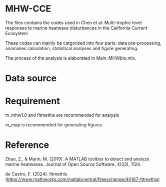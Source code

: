 # MHW-CCE
The files contains the codes used in Chen et al: Multi-trophic level responses to marine heatwave disturbances in the California Current Ecosystem

These codes can mainly be catgorized into four parts: data pre-processing, anomalies calculation, statistical analyses and figure generating. 

The process of the analysis is elaborated in Main_MHWbio.mlx. 

# Data source
[^1]: Satellite sea surface temperature (https://podaac.jpl.nasa.gov/dataset/AVHRR_OI-NCEI-L4-GLOB-v2.0).

[^2]: Satellite chlorophyll a concentration (https://spg-satdata.ucsd.edu/CC4km/).

[^3]: Net primary production, vertically integrated chlorophyll, zooplankton displacement volume, fish eggs, and fish larvae (https://calcofi.org/)

[^4]: Zooplankton taxon-specific biomass by ZooScan (https://oceaninformatics.ucsd.edu/zooscandb/secure/login.php)

[^5]: Size-fractionated chlorophyll, HPLC, flow cytometry (https://oceaninformatics.ucsd.edu/datazoo/catalogs/ccelter/datasets).

# Requirement
m_mhw1.0 and fitmethis are recommended for analysis

m_map is recommended for generating figures

# Reference
Zhao, Z., & Marin, M. (2019). A MATLAB toolbox to detect and analyze marine heatwaves. Journal of Open Source Software, 4(33), 1124.

de Castro, F. (2024). fitmethis (https://www.mathworks.com/matlabcentral/fileexchange/40167-fitmethis)
